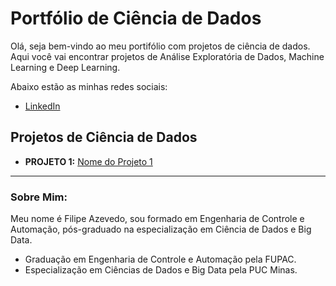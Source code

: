 # Portfólio de Ciência de Dados

Olá, seja bem-vindo ao meu portifólio com projetos de ciência de dados. Aqui você vai encontrar projetos de Análise Exploratória de Dados, Machine Learning e Deep Learning.

Abaixo estão as minhas redes sociais:

* [LinkedIn](https://www.linkedin.com/in/filipeazevedo/)

## Projetos de Ciência de Dados

* **PROJETO 1:** [Nome do Projeto 1](https://github.com/carlosfab/)

---

### Sobre Mim:

Meu nome é Filipe Azevedo, sou formado em Engenharia de Controle e Automação, pós-graduado na especialização em Ciência de Dados e Big Data.

* Graduação em Engenharia de Controle e Automação pela FUPAC.
* Especialização em Ciências de Dados e Big Data pela PUC Minas.
